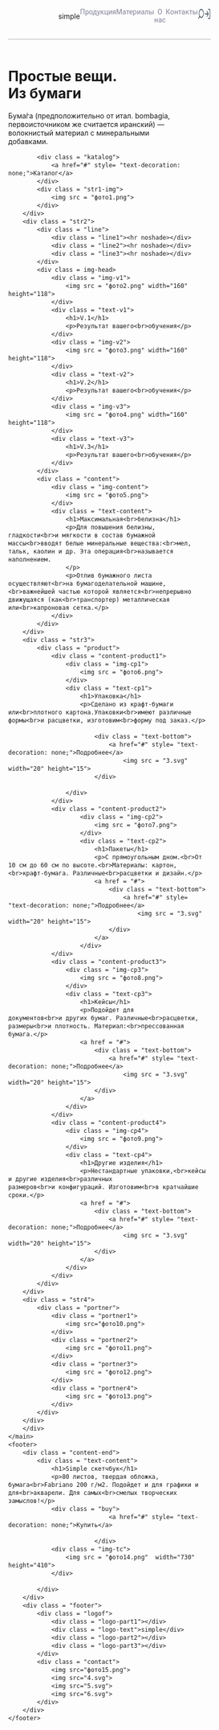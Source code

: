 <!DOCTYPE html>
<html lang="en">
<head>
    <meta charset="UTF-8">
    <meta name="viewport" content="width=device-width, initial-scale=1.0">
    <link rel="stylesheet" href="style.css">
    <link rel="preconnect" href="https://fonts.googleapis.com">
    <link rel="preconnect" href="https://fonts.gstatic.com" crossorigin>
    <link href="https://fonts.googleapis.com/css2?family=Amatic+SC:wght@400;700&family=Ubuntu:wght@300&display=swap" rel="stylesheet">
    <link rel="preconnect" href="https://fonts.googleapis.com">
    <link rel="preconnect" href="https://fonts.gstatic.com" crossorigin>
    <link href="https://fonts.googleapis.com/css2?family=Amatic+SC:wght@400;700&family=Roboto&family=Ubuntu:wght@300&display=swap" rel="stylesheet">
    <title>Простые вещи из бумаги</title>
</head>
    <style>
        body {
    margin: 0;
    box-sizing: border-box;
}
a { 
    text-decoration: none;
}
header {
    display:flex;
}
.conteiner-header{
    display: flex;
    width: 100%;
    justify-content: space-between;
    align-items: center;
    padding: 30px 0px 30px 100px;
    border-bottom:#b1afaf solid 1px;
}
.info{
    display: flex;
    width: 100%;
    justify-content: space-evenly;
}
.info>a{
    font-family: "Roboto", sans-serif;
    color: #85859B;
    text-decoration: none;
}
.logo{
    display: flex;
    width: 100%;

}

div > .logo-part1 {
    border: 1px solid black;
    width: 17px;
    height: 17px;
    border-radius: 50%;
    margin-right: 5px;

}
div > .logo-text {
    color: #333;
    font-family: "Ubuntu", sans-serif;
    font-weight: 300;
    font-style: normal;
    font-size: 20px;
    line-height: 23px;
    margin-right: 5px;
    }
      
div > .logo-part2 {
    border: 1px solid black;
    width: 32px;
    height: 17px;
    border-radius: 11px;
    margin-right: 5px;
}
div > .logo-part3 {
    border: 1px solid black;
    width: 17px;
    height: 17px;
    border-radius: 50%;
}

a > .text1, a > .text2, a > .text3, a > .text4 {
        font-family: "Roboto", sans-serif;
        font-weight: 400;
        font-style: normal;
        font-size: 20px;
        line-height: 23,5px;
        margin-right: 60px;
        text-decoration: none;
        color: #4C5866;
}

.str1 {
    font-family: "Roboto", sans-serif;
    font-weight: 400;
    font-style: normal;
}
.str1 > h1 {
    color: #4C5866;
    font-size: 60px;
    margin-left: 165px;
    margin-top: 130px;
    line-height: 60px;
}
.str1 > p {
    color: #85859B;
    margin-top: 30px;
    margin-left: 165px;
    font-size: 18px;
    line-height: 27px;

}
.katalog {
    display: grid;
    border: 1px solid #7875FE;
    width: 255px;
    height: 70px;
    margin-left: 165px;
    margin-top: 30px;
}
.katalog > a {
    color: #7875FE;
    margin: auto;
    text-decoration: none;
}
.str1 > .str1-img {
    position: absolute;
    right: 165px;
    top: 15%;
}
.str2 {
    font-family: "Roboto", sans-serif;
    font-weight: 400;
    font-style: normal;
    width: 100%;
    height: 973px;
    background: #d7d7d7;
    position: absolute;
    top:73%;
    box-sizing: border-box;
}
.line {
    display:flex;
    position: absolute;
}
.line1 {
    margin-top: 50px;
    margin-left: 165px;
    width: 350px;
    height: 1px;
    opacity: 0.5;
}
.img-head {
    display: flex;
    margin-left: 165px;
    margin-top: 90px;
}
.text-v1 > h1 {
    color: #666;
    font-weight: 500;
    font-size: 18px;
    line-height: 27px;
    margin-left:60px;
}
.text-v1 > p {
    margin-left:60px;
    font-size: 18px;
    line-height: 27px;
    color: #85859B;
}
.line2 {
    margin-top: 50px;
    margin-left: 80px;
    width: 350px;
    height: 1px;
    opacity: 0.5;
}
.img-v2 {
    margin-left: 80px;
}
.text-v2 > h1 {
    color: #666;
    font-weight: 500;
    font-size: 18px;
    line-height: 27px;
    margin-left:60px;
}
.text-v2 > p {
    color:#85859B;
    margin-left:60px;
    font-size: 18px;
    line-height: 27px;
}
.line3 {
    margin-top: 50px;
    margin-left: 80px;
    width: 350px;
    height: 1px;
    opacity: 0.5;
}
.img-v3 {
    margin-left: 80px;
}
.text-v3 > h1 {
    color: #666;
    font-weight: 500;
    font-size: 18px;
    line-height: 27px;
    margin-left:60px;
}
.text-v3 > p {
    color:#85859B;
    margin-left:60px;
    font-size: 18px;
    line-height: 27px;
}
.content {
    display: flex;
    margin-left: 165px;
}
.img-content {
    margin-top: 90px;
}
.text-content {
    margin-top: 149px;
    margin-left: 30px;
    font-family: "Roboto", sans-serif;
    font-weight: 400;
    font-style: normal;
}
.text-content > h1 {
    color: #666;
    font-size:40px;
    line-height: 40px;
}
.text-content > p {
    color: #85859B;
    font-size: 18px;
    line-height: 30.5px;
}
.product {
    background: #fff;;
    width: 100%;
    height: 645px;
    position: absolute;
    top: 175%;
}
.product {
    display: flex;
    font-family: "Roboto", sans-serif;
    font-weight: 400;
    font-style: normal;
}
.content-product1 {
    margin-left: 165px;
    margin-top: 90px;
}
.text-cp1 > h1 {
    font-size: 30px;
    line-height: 35px;
}
.text-cp1 > p {
    color: #85859B;
    font-size: 18px;
    line-height: 30.5px;
}
.text-bottom {
    display: grid;

    width: 140px;
    height: 40px;
    display:flex;
    color: #7875FE;
    font-size: 20px;
    line-height: 23.5px;
}
.text-bottom > a {
    margin-right: 5px;
    margin: auto;
    color:#7875FE
}
.text-bottom > img {
    margin: auto;
}
.content-product2 {
    margin-top: 90px;
    margin-left: 80px;
}
.text-cp2 > h1 {
    font-size: 30px;
    line-height: 35px;
}
.text-cp2 > p {
    color: #85859B;
    font-size: 18px;
    line-height: 30.5px;
}
.content-product3 {
    margin-top: 90px;
    margin-left: 80px;
}
.text-cp3 > h1 {
    font-size: 30px;
    line-height: 35px;
}
.text-cp3 > p {
    color: #85859B;
    font-size: 18px;
    line-height: 30.5px;
}
.content-product4 {
    margin-top: 90px;
    margin-left: 80px;
}
.text-cp4 > h1 {
    font-size: 30px;
    line-height: 35px;
}
.text-cp4 > p {
    color: #85859B;
    font-size: 18px;
    line-height: 30.5px;
}
.portner {
    display: flex;
    background: #d7d7d7;
    width: 100%;
    height: 315px;
    position: absolute;
    top:250%;
}
.portner1 {
    display: grid;
    border: 1px solid #c0c0c0;
    width: 255px;
    height: 135px;
    margin-left: 165px;
    margin-top: 90px;
    justify-content: center;
    align-items: center;
}
.portner2 {
    display: grid;
    border: 1px solid #c0c0c0;
    width: 255px;
    height: 135px;
    margin-left: 80px;
    margin-top: 90px;
    justify-content: center;
    align-items: center;
}
.portner3 {
    display: grid;
    border: 1px solid #c0c0c0;
    width: 255px;
    height: 135px;
    margin-left: 80px;
    margin-top: 90px;
    justify-content: center;
    align-items: center;
}
.portner4 {
    display: grid;
    border: 1px solid #c0c0c0;
    width: 255px;
    height: 135px;
    margin-left: 80px;
    margin-top: 90px;
    justify-content: center;
    align-items: center;
}
footer > .content-end {
    display: flex;
    font-family: "Roboto", sans-serif;
    font-weight: 400;
    font-style: normal;
    width: 100%;
    height: 500px;
    position: absolute;
    top: 283%;
}
.text-content {
    margin-top: 90px;
    margin-left: 165px;
}
.content-end > h1 {
    font-size: 40px;
    line-height: 40px;
}
.content-end > p {
    font-size: 18px;
    line-height: 30.5px;
}
.buy {
    display: grid;
    border: 1px solid #7875FE;
    width: 255px;
    height: 70px;
    justify-content: center;
    align-items: center;
    margin-top: 30px;
}
.buy > a {
    font-size: 20px;
    line-height: 23.5px;
    color: #7875FE;
}
.img-tc {
    position: absolute;
    left: 45%;
    top: 15%;
}
.footer {
    background: #4C5866;
    width: 100%;
    height: 80px;
    position: absolute;
    top: 336%;
}
.logof {
    display: flex;
    padding-left:165px;
    padding-top: 29px;
}
.logof > .logo-part1 {
    border: 1px solid #fff;
    width: 17px;
    height: 17px;
    border-radius: 50%;
    margin-right: 5px;

}
.logof > .logo-text {
    color: #fff;
    font-family: "Ubuntu", sans-serif;
    font-weight: 300;
    font-style: normal;
    font-size: 20px;
    line-height: 23px;
    margin-right: 5px;
    }
      
.logof > .logo-part2 {
    border: 1px solid #fff;
    width: 32px;
    height: 17px;
    border-radius: 11px;
    margin-right: 5px;
}
.logof > .logo-part3 {
    border: 1px solid #fff;
    width: 17px;
    height: 17px;
    border-radius: 50%;
}
.contact {
    position: absolute;
    top: 35%;
    left: 78%;
    
}
.contact > img {
    margin-right: 30px;
}
.katalog:hover  > a {
    color: #fff;
}
.katalog:hover {
    background: #7875FE;
    color: #fff;
}
a:focus .katalog > p {
    color: #7875FE;
}
a:focus .katalog {
    background: #DAD9FB;
}
a:active .katalog > p {
    color: #fff;
}
a:active .katalog {
    background: #4946B4;
    transition: 1s;
}
.info>a:hover{
    color: #7875FE;
}
.prod:hover p {
    color: #4946B4;
}
.prod:focus p {
    background: #DAD9FB;
    color: #7875FE;
}
.prod:active p {
    color: #4946B4;
    transition: 1s;
}
.text1:hover > a {
    color: #7875FE;
} 
a:focus .text1 {
    background: #DAD9FB;
    color: #4C5866; 
}
.text2:hover > a {
    color: #7875FE;
} 
.text3:hover > a {
    color: #7875FE;
} 
.text4:hover > a {
    color: #7875FE;
} 
a:focus .text1 {
    background: #DAD9FB;
    color: #4C5866;
}
a:focus .text2 {
    background: #DAD9FB;
    color: #4C5866;
}
a:focus .text3 {
    background: #DAD9FB;
    color: #4C5866;
}
a:focus .text4 {
    background: #DAD9FB;
    color: #4C5866;
}
a:active .text1 {
    color: #4946B4;
    transition: 1s;
}
a:active .text2 {
    color: #4946B4;
    transition: 1s;
}
a:active .text3 {
    color: #4946B4;
    transition: 1s;
}
a:active .text4 {
    color: #4946B4;
    transition: 1s;
}
.text-bottom:hover > a {
    color: #fff;
}
.text-bottom:hover {
    background: #4946B4;
    color: #fff;
}
a:focus .text-bottom > p {
    color: #7875FE;
}
a:focus .text-bottom {
    background: #DAD9FB;
}
a:active .text-bottom > p {
    color: #fff;
}
a:active .text-bottom {
    background: #4946B4;
    transition: 1s;
}
.buy:hover  > a {
    color: #fff;
}
.buy:hover {
    background: #7875FE;
}
a:focus .buy > p {
    color: #7875FE;
}
a:focus .buy {
    background: #DAD9FB;
}
a:active .buy > p {
    color: #fff;
}
a:active .buy {
    background: #4946B4;
    transition: 1s;
}


@media (max-width:320px)  {

/*Header*/

header {
    display:flex;
}

/*conteiner-header*/

.conteiner-header{
    display: flex;
    width: 320px;
    height: 105px;
    justify-content: space-between;
    align-items: center;
    padding: 0px 0px 0px 0px;
    border-bottom:#cacaca solid 1px;
}

.cap{
    display: flex;
    width: 100%;
    height: 79px;
}

.menu{
    display: flex;
    width: 320px;
    height: 105px;
    justify-content: space-between;
    align-items: center;
    padding: 0px 0px 0px 0px;
    border-bottom:#cacaca solid 1px;
}

/*logo*/

.logo{
    display: flex;
    width: 140px;
    height: 22px;
    padding: 0px 0px 0px 90px;
}

div > .logo-part1 {
    border: 1px solid black;
    width: 17px;
    height: 17px;
    border-radius: 50%;
    margin-right: 5px;
}

div > .logo-text {
    color: #333;
    font-family: "Ubuntu", sans-serif;
    font-weight: 300;
    font-style: normal;
    font-size: 20px;
    line-height: 23px;
    margin-right: 5px;
}
      
div > .logo-part2 {
    border: 1px solid black;
    width: 32px;
    height: 17px;
    border-radius: 11px;
    margin-right: 5px;
}

div > .logo-part3 {
    border: 1px solid black;
    width: 17px;
    height: 17px;
    border-radius: 50%;
}

/*info*/

.info{
    display: flex;
    width: 100%;
    justify-content: space-evenly;

    width:0px;
    height:0px;
    overflow-x: auto;
}

.info>a{
    font-family: "Roboto", sans-serif;
    color: #85859B;
    text-decoration: none;
}

.info>a:hover{
    color: #7875FE;
}

/*main*/

/*str1*/

.str1 {
    font-family: "Roboto", sans-serif;
    font-weight: 400;
    font-style: normal;
    
    width:0px;
    height:0px;
    overflow-x: auto;
}

.str1 > h1 {
    color: #4C5866;
    font-size: 60px;
    margin-left: 165px;
    margin-top: 130px;
    line-height: 60px;
}

.str1 > p {
    color: #85859B;
    margin-top: 30px;
    margin-left: 165px;
    font-size: 18px;
    line-height: 27px;

}

/*katalog*/

.katalog {
    display: grid;
    border: 1px solid #7875FE;
    width: 255px;
    height: 70px;
    margin-left: 165px;
    margin-top: 30px;

    width:0px;
    height:0px;
    overflow-x: auto;
}

.katalog > a {
    color: #7875FE;
    margin: auto;
    text-decoration: none;
}

.katalog:hover  > a {
    color: #fff;
}

.katalog:hover {
    background: #7875FE;
    color: #fff;
}

a:focus .katalog > p {
    color: #7875FE;
}

a:focus .katalog {
    background: #DAD9FB;
}

a:active .katalog > p {
    color: #fff;
}

a:active .katalog {
    background: #4946B4;
    transition: 1s;
}

/*str1-img*/

.str1 > .str1-img {
    position: absolute;
    right: 165px;
    top: 15%;

    width:0px;
    height:0px;
    overflow-x: auto;
}

/*str2*/

.str2 {
    font-family: "Roboto", sans-serif;
    font-weight: 400;
    font-style: normal;
    width: 100%;
    height: 973px;
    background: #d7d7d7;
    position: absolute;
    top:73%;
    box-sizing: border-box;

    width:0px;
    height:0px;
    overflow-x: auto;
}

/*line*/

.line {
    display:flex;
    position: absolute;
    
    width:0px;
    height:0px;
    overflow-x: auto;
}

.line1 {
    margin-top: 50px;
    margin-left: 165px;
    width: 350px;
    height: 1px;
    opacity: 0.5;

    width:0px;
    height:0px;
    overflow-x: auto;
}

.line2 {
    margin-top: 50px;
    margin-left: 80px;
    width: 350px;
    height: 1px;
    opacity: 0.5;

    width:0px;
    height:0px;
    overflow-x: auto;
}

.line3 {
    margin-top: 50px;
    margin-left: 80px;
    width: 350px;
    height: 1px;
    opacity: 0.5;

    width:0px;
    height:0px;
    overflow-x: auto;
}

/*img-head*/

.img-head {
    display: flex;
    margin-left: 165px;
    margin-top: 90px;

    width:0px;
    height:0px;
    overflow-x: auto;
}

/*1*/

.text-v1 > h1 {
    color: #666;
    font-weight: 500;
    font-size: 18px;
    line-height: 27px;
    margin-left:60px;

    width:0px;
    height:0px;
    overflow-x: auto;
}

.text-v1 > p {
    margin-left:60px;
    font-size: 18px;
    line-height: 27px;
    color: #85859B;
}

/*2*/

.img-v2 {
    margin-left: 80px;

    width:0px;
    height:0px;
    overflow-x: auto;
}

.text-v2 > h1 {
    color: #666;
    font-weight: 500;
    font-size: 18px;
    line-height: 27px;
    margin-left:60px;

    width:0px;
    height:0px;
    overflow-x: auto;
}

.text-v2 > p {
    color:#85859B;
    margin-left:60px;
    font-size: 18px;
    line-height: 27px;
}

/*3*/

.img-v3 {
    margin-left: 80px;

    width:0px;
    height:0px;
    overflow-x: auto;
}

.text-v3 > h1 {
    color: #666;
    font-weight: 500;
    font-size: 18px;
    line-height: 27px;
    margin-left:60px;

    width:0px;
    height:0px;
    overflow-x: auto;
}

.text-v3 > p {
    color:#85859B;
    margin-left:60px;
    font-size: 18px;
    line-height: 27px;
}

/*content*/

.content {
    display: flex;
    margin-left: 165px;

    width:0px;
    height:0px;
    overflow-x: auto;
}

.img-content {
    margin-top: 90px;

    width:0px;
    height:0px;
    overflow-x: auto;
}

.text-content {
    margin-top: 149px;
    margin-left: 30px;
    font-family: "Roboto", sans-serif;
    font-weight: 400;
    font-style: normal;

    width:0px;
    height:0px;
    overflow-x: auto;
}

.text-content > h1 {
    color: #666;
    font-size:40px;
    line-height: 40px;
}

.text-content > p {
    color: #85859B;
    font-size: 18px;
    line-height: 30.5px;
}

.text-content {
    margin-top: 90px;
    margin-left: 165px;
}

/*str3*/

.product {
    background: #fff;;
    width: 100%;
    height: 645px;
    position: absolute;
    top: 175%;

    width:0px;
    height:0px;
    overflow-x: auto;
}

.product {
    display: flex;
    font-family: "Roboto", sans-serif;
    font-weight: 400;
    font-style: normal;
}

/*text-bottom*/

.text-bottom {
    display: grid;

    width: 140px;
    height: 40px;
    display:flex;
    color: #7875FE;
    font-size: 20px;
    line-height: 23.5px;

    width:0px;
    height:0px;
    overflow-x: auto;
}

.text-bottom > a {
    margin-right: 5px;
    margin: auto;
    color:#7875FE
}

.text-bottom > img {
    margin: auto;
}

.text-bottom:hover > a {
    color: #fff;
}

.text-bottom:hover {
    background: #4946B4;
    color: #fff;
}

a:focus .text-bottom > p {
    color: #7875FE;
}

a:focus .text-bottom {
    background: #DAD9FB;
}

a:active .text-bottom > p {
    color: #fff;
}

a:active .text-bottom {
    background: #4946B4;
    transition: 1s;
}

/*content-product1*/

.content-product1 {
    margin-left: 165px;
    margin-top: 90px;

    width:0px;
    height:0px;
    overflow-x: auto;
}

.text-cp1 > h1 {
    font-size: 30px;
    line-height: 35px;

    width:0px;
    height:0px;
    overflow-x: auto;
}

.text-cp1 > p {
    color: #85859B;
    font-size: 18px;
    line-height: 30.5px;
}

/*content-product2*/

.content-product2 {
    margin-top: 90px;
    margin-left: 80px;

    width:0px;
    height:0px;
    overflow-x: auto;
}

.text-cp2 > h1 {
    font-size: 30px;
    line-height: 35px;

    width:0px;
    height:0px;
    overflow-x: auto;
}

.text-cp2 > p {
    color: #85859B;
    font-size: 18px;
    line-height: 30.5px;
}

/*content-product3*/

.content-product3 {
    margin-top: 90px;
    margin-left: 80px;

    width:0px;
    height:0px;
    overflow-x: auto;
}

.text-cp3 > h1 {
    font-size: 30px;
    line-height: 35px;

    width:0px;
    height:0px;
    overflow-x: auto;
}

.text-cp3 > p {
    color: #85859B;
    font-size: 18px;
    line-height: 30.5px;
}

/*content-product4*/

.content-product4 {
    margin-top: 90px;
    margin-left: 80px;

    width:0px;
    height:0px;
    overflow-x: auto;
}

.text-cp4 > h1 {
    font-size: 30px;
    line-height: 35px;

    width:0px;
    height:0px;
    overflow-x: auto;
}

.text-cp4 > p {
    color: #85859B;
    font-size: 18px;
    line-height: 30.5px;
}

/*str4*/

/*porter*/

.portner {
    display: flex;
    background: #d7d7d7;
    width: 100%;
    height: 315px;
    position: absolute;
    top:250%;

    width:0px;
    height:0px;
    overflow-x: auto;
}

.portner1 {
    display: grid;
    border: 1px solid #c0c0c0;
    width: 255px;
    height: 135px;
    margin-left: 165px;
    margin-top: 90px;
    justify-content: center;
    align-items: center;

    width:0px;
    height:0px;
    overflow-x: auto;
}

.portner2 {
    display: grid;
    border: 1px solid #c0c0c0;
    width: 255px;
    height: 135px;
    margin-left: 80px;
    margin-top: 90px;
    justify-content: center;
    align-items: center;

    width:0px;
    height:0px;
    overflow-x: auto;
}

.portner3 {
    display: grid;
    border: 1px solid #c0c0c0;
    width: 255px;
    height: 135px;
    margin-left: 80px;
    margin-top: 90px;
    justify-content: center;
    align-items: center;

    width:0px;
    height:0px;
    overflow-x: auto;
}

.portner4 {
    display: grid;
    border: 1px solid #c0c0c0;
    width: 255px;
    height: 135px;
    margin-left: 80px;
    margin-top: 90px;
    justify-content: center;
    align-items: center;

    width:0px;
    height:0px;
    overflow-x: auto;
}

/*content-end*/

footer > .content-end {
    display: flex;
    font-family: "Roboto", sans-serif;
    font-weight: 400;
    font-style: normal;
    width: 100%;
    height: 500px;
    position: absolute;
    top: 283%;

    width:0px;
    height:0px;
    overflow-x: auto;
}

.content-end > h1 {
    font-size: 40px;
    line-height: 40px;
}

.content-end > p {
    font-size: 18px;
    line-height: 30.5px;
}

/*buy*/

.buy {
    display: grid;
    border: 1px solid #7875FE;
    width: 255px;
    height: 70px;
    justify-content: center;
    align-items: center;
    margin-top: 30px;

    width:0px;
    height:0px;
    overflow-x: auto;
}

.buy > a {
    font-size: 20px;
    line-height: 23.5px;
    color: #7875FE;
}

.buy:hover  > a {
    color: #fff;
}

.buy:hover {
    background: #7875FE;
}

a:focus .buy > p {
    color: #7875FE;
}

a:focus .buy {
    background: #DAD9FB;
}

a:active .buy > p {
    color: #fff;
}

a:active .buy {
    background: #4946B4;
    transition: 1s;
}

/*img-tc*/

.img-tc {
    position: absolute;
    left: 45%;
    top: 15%;

    width:0px;
    height:0px;
    overflow-x: auto;
}

/*footer*/

.footer {
    background: #4C5866;
    width: 100%;
    height: 80px;
    position: absolute;
    top: 336%;

    width:0px;
    height:0px;
    overflow-x: auto;
}

/*logof*/

.logof {
    display: flex;
    padding-left:165px;
    padding-top: 29px;

    width:0px;
    height:0px;
    overflow-x: auto;
}

.logof > .logo-part1 {
    border: 1px solid #fff;
    width: 17px;
    height: 17px;
    border-radius: 50%;
    margin-right: 5px;

}

.logof > .logo-text {
    color: #fff;
    font-family: "Ubuntu", sans-serif;
    font-weight: 300;
    font-style: normal;
    font-size: 20px;
    line-height: 23px;
    margin-right: 5px;
}
      
.logof > .logo-part2 {
    border: 1px solid #fff;
    width: 32px;
    height: 17px;
    border-radius: 11px;
    margin-right: 5px;
}

.logof > .logo-part3 {
    border: 1px solid #fff;
    width: 17px;
    height: 17px;
    border-radius: 50%;
}

/*contact*/

.contact {
    position: absolute;
    top: 35%;
    left: 78%;
    
    width:0px;
    height:0px;
    overflow-x: auto;
}
.contact > img {
    margin-right: 30px;
}

}
    </style>
<body>
    <header>
        <div class = "conteiner-header">
            <div class="cap">
                <div class="menu">    
                    <div class = "logo">
                        <div class = "logo-part1"></div>
                        <div class = "logo-text">simple</div>
                        <div class = "logo-part2"></div>
                        <div class = "logo-part3"></div>
                    </div>
                </div>
            </div>    
            <div class = "info">
                <a href = "#">Продукция</a>
                <a href = "#">Mатериалы</a>
                <a href = "#">О нас</a>
                <a href = "#">Контакты</a>
                <div class = "icon1"><img  src = "1.svg" width="24" height="24"></div>
                <div class = "icon2"><img  src = "2.svg" width="24" height="24"></div>
            </div>
        </div>
    </header>
    <main>
        <div class = "str1">
            <h1>Простые вещи.<br>Из бумаги</h1>
            <p>Бума́га (предположительно от итал. bombagia,<br>первоисточником же считается иранский) — <br>волокнистый материал с минеральными<br> добавками.</p>
            
            <div class = "katalog">
                <a href="#" style= "text-decoration: none;">Каталог</a>
            </div>
            <div class = "str1-img">
                <img src = "фото1.png">
            </div>
        </div>
        <div class = "str2">
            <div class = "line">
                <div class = "line1"><hr noshade></div>
                <div class = "line2"><hr noshade></div>
                <div class = "line3"><hr noshade></div>
            </div>
            <div class = img-head>
                <div class = "img-v1">
                    <img src = "фото2.png" width="160" height="118">
                </div>
                <div class = "text-v1">
                    <h1>V.1</h1>
                    <p>Результат вашего<br>обучения</p>
                </div>
                <div class = "img-v2">
                    <img src = "фото3.png" width="160" height="118">
                </div>
                <div class = "text-v2">
                    <h1>V.2</h1>
                    <p>Результат вашего<br>обучения</p>
                </div>
                <div class = "img-v3">
                    <img src = "фото4.png" width="160" height="118">
                </div>
                <div class = "text-v3">
                    <h1>V.3</h1>
                    <p>Результат вашего<br>обучения</p>
                </div>
            </div>
            <div class = "content">
                <div class = "img-content">
                    <img src = "фото5.png">
                </div>
                <div class = "text-content">
                    <h1>Максимальная<br>белизна</h1>
                    <p>Для повышения белизны, гладкости<br>и мягкости в состав бумажной массы<br>вводят белые минеральные вещества:<br>мел, тальк, каолин и др. Эта операция<br>называется наполнением.
                    </p>
                    <p>Отлив бумажного листа осуществляют<br>на бумагоделательной машине,<br>важнейшей частью которой является<br>непрерывно движущаяся (как<br>транспортер) металлическая или<br>капроновая сетка.</p>
                </div>
            </div>
        </div>
        <div class = "str3">
            <div class = "product">
                <div class = "content-product1">
                    <div class = "img-cp1">
                        <img src = "фото6.png">
                    </div>
                    <div class = "text-cp1">
                        <h1>Упаковка</h1>
                        <p>Сделано из крафт-бумаги или<br>плотного картона.Упаковки<br>имеют различные формы<br>и расцветки, изготовим<br>форму под заказ.</p>
                        
                            <div class = "text-bottom">
                                <a href="#" style= "text-decoration: none;">Подробнее</a>
                                    <img src = "3.svg" width="20" height="15">
                            </div>
                        
                    </div>
                </div>
                <div class = "content-product2">
                        <div class = "img-cp2">
                            <img src = "фото7.png">
                        </div>
                        <div class = "text-cp2">
                            <h1>Пакеты</h1>
                            <p>С прямоугольным дном.<br>От 10 см до 60 см по высоте.<br>Материалы: картон,<br>крафт-бумага. Различные<br>расцветки и дизайн.</p>
                            <a href = "#">   
                                <div class = "text-bottom">
                                    <a href="#" style= "text-decoration: none;">Подробнее</a>
                                        <img src = "3.svg" width="20" height="15">
                                </div>
                            </a>
                        </div>
                </div>
                <div class = "content-product3">
                    <div class = "img-cp3">
                        <img src = "фото8.png">
                    </div>
                    <div class = "text-cp3">
                        <h1>Кейсы</h1>
                        <p>Подойдет для документов<br>и других бумаг. Различные<br>расцветки, размеры<br>и плотность. Материал:<br>прессованная бумага.</p>
                        <a href = "#">  
                            <div class = "text-bottom">
                                <a href="#" style= "text-decoration: none;">Подробнее</a>
                                    <img src = "3.svg" width="20" height="15">
                            </div>
                        </a>
                    </div>
                </div>
                <div class = "content-product4">
                    <div class = "img-cp4">
                        <img src = "фото9.png">
                    </div>
                    <div class = "text-cp4">
                        <h1>Другие изделия</h1>
                        <p>Нестандартные упаковки,<br>кейсы и другие изделия<br>различных размеров<br>и конфигураций. Изготовим<br>в кратчайшие сроки.</p>
                        <a href = "#">
                            <div class = "text-bottom">
                                <a href="#" style= "text-decoration: none;">Подробнее</a>
                                    <img src = "3.svg" width="20" height="15">
                            </div>
                        </a>
                    </div>
                </div>
            </div>
        </div>
        <div class = "str4">
            <div class = "portner">
                <div class = "portner1"> 
                    <img src="фото10.png">
                </div>
                <div class = "portner2">
                    <img src = "фото11.png">
                </div>
                <div class = "portner3">
                    <img src = "фото12.png">
                </div>
                <div class = "portner4">
                    <img src = "фото13.png">
                </div>
            </div>
        </div>
        </div>
    </main>
    <footer>
        <div class = "content-end">
            <div class = "text-content">
                <h1>Simple скетчбук</h1>
                <p>80 листов, твердая обложка, бумага<br>Fabriano 200 г/м2. Подойдет и для графики и для<br>акварели. Для самых<br>смелых творческих замыслов!</p>
                <div class = "buy">
                                <a href="#" style= "text-decoration: none;">Купить</a>
                                    
                            </div>
                <div class = "img-tc">
                    <img src = "фото14.png"  width="730" height="410">
                </div>
                
            </div>
        </div>
        <div class = "footer">
            <div class = "logof">
                <div class = "logo-part1"></div>
                <div class = "logo-text">simple</div>
                <div class = "logo-part2"></div>
                <div class = "logo-part3"></div>
            </div>
            <div class = "contact">
                <img src="фото15.png">
                <img src="4.svg">
                <img src="5.svg">
                <img src="6.svg">
            </div>
        </div>
    </footer>
</body>
</html>
